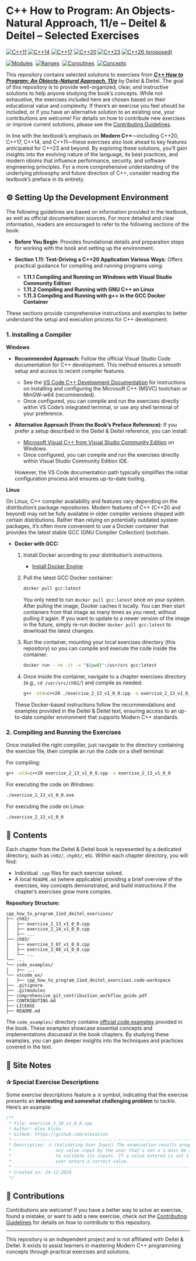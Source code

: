# C++ How to Program: An Objects-Natural Approach, 11/e – Deitel & Deitel – Selected Exercises

[![C++11](https://img.shields.io/badge/C++-11-blue.svg)](https://en.cppreference.com/w/cpp/language/history#C.2B.2B11_period)
[![C++14](https://img.shields.io/badge/C++-14-blue.svg)](https://en.cppreference.com/w/cpp/language/history#C.2B.2B14_period)
[![C++17](https://img.shields.io/badge/C++-17-blue.svg)](https://en.cppreference.com/w/cpp/language/history#C.2B.2B17_period)
[![C++20](https://img.shields.io/badge/C++-20-blue.svg)](https://en.cppreference.com/w/cpp/language/history#C.2B.2B20_period)
[![C++23](https://img.shields.io/badge/C++-23-informational.svg)](https://en.cppreference.com/w/cpp/23)
[![C++26 (proposed)](https://img.shields.io/badge/C++-26%20(proposed)-lightgrey.svg)](https://isocpp.org/std/status)

[![Modules](https://img.shields.io/badge/Feature-Modules-blue.svg)](https://en.cppreference.com/w/cpp/language/modules)&nbsp;
[![Ranges](https://img.shields.io/badge/Feature-Ranges-green.svg)](https://en.cppreference.com/w/cpp/ranges)&nbsp;
[![Coroutines](https://img.shields.io/badge/Feature-Coroutines-brightgreen.svg)](https://en.cppreference.com/w/cpp/language/coroutines)&nbsp;
[![Concepts](https://img.shields.io/badge/Feature-Concepts-yellow.svg)](https://en.cppreference.com/w/cpp/language/constraints)

This repository contains selected solutions to exercises from [**_C++ How to Program: An Objects-Natural Approach, 11/e_**](https://deitel.com/c-plus-plus-how-to-program-an-objects-natural-approach-11-e/) by Deitel & Deitel. The goal of this repository is to provide well-organized, clear, and instructive solutions to help anyone studying the book’s concepts. While not exhaustive, the exercises included here are chosen based on their educational value and complexity. If there’s an exercise you feel should be included, or if you have an alternative solution to an existing one, your contributions are welcome! For details on how to contribute new exercises or improve current solutions, please see the [Contributing Guidelines](CONTRIBUTING.md).

In line with the textbook’s emphasis on **Modern C++**—including C++20, C++17, C++14, and C++11—these exercises also look ahead to key features anticipated for C++23 and beyond. By exploring these solutions, you’ll gain insights into the evolving nature of the language, its best practices, and modern idioms that influence performance, security, and software engineering principles. For a more comprehensive understanding of the underlying philosophy and future direction of C++, consider reading the textbook’s preface in its entirety.

## ⚙️ Setting Up the Development Environment

The following guidelines are based on information provided in the textbook, as well as official documentation sources. For more detailed and clear information, readers are encouraged to refer to the following sections of the book:

- **Before You Begin**: Provides foundational details and preparation steps for working with the book and setting up the environment.
- **Section 1.11: Test-Driving a C++20 Application Various Ways**: Offers practical guidance for compiling and running programs using:

  - **1.11.1 Compiling and Running on Windows with Visual Studio Community Edition**
  - **1.11.2 Compiling and Running with GNU C++ on Linux**
  - **1.11.3 Compiling and Running with g++ in the GCC Docker Container**

These sections provide comprehensive instructions and examples to better understand the setup and execution process for C++ development.

### 1. Installing a Compiler

**Windows**  

- **Recommended Approach:** Follow the official Visual Studio Code documentation for C++ development. This method ensures a smooth setup and access to recent compiler features.  
   - See the [VS Code C++ Development Documentation](https://code.visualstudio.com/docs/languages/cpp) for instructions on installing and configuring the Microsoft C++ (MSVC) toolchain or MinGW-w64 (recommended).  
   - Once configured, you can compile and run the exercises directly within VS Code’s integrated terminal, or use any shell terminal of your preference.

- **Alternative Approach (From the Book’s Preface Reference):** If you prefer a setup described in the Deitel & Deitel reference, you can install:
   - [Microsoft Visual C++ from Visual Studio Community Edition](https://visualstudio.microsoft.com/vs/community/) on Windows.
   - Once configured, you can compile and run the exercises directly within Visual Studio Community Edition IDE.
   
   However, the VS Code documentation path typically simplifies the initial configuration process and ensures up-to-date tooling.

**Linux**  

On Linux, C++ compiler availability and features vary depending on the distribution’s package repositories. Modern features of C++ (C++20 and beyond) may not be fully available in older compiler versions shipped with certain distributions. Rather than relying on potentially outdated system packages, it’s often more convenient to use a Docker container that provides the latest stable GCC (GNU Compiler Collection) toolchain.

- **Docker with GCC:**  
  1. Install Docker according to your distribution’s instructions.  
     - [Install Docker Engine](https://docs.docker.com/engine/install/)
       
  2. Pull the latest GCC Docker container:  
     ```bash
     docker pull gcc:latest
     ```
     You only need to run `docker pull gcc:latest` once on your system. After pulling the image, Docker caches it locally. You can then start containers from that image as many times as you need, without pulling it again. If you want to update to a newer version of the image in the future, simply re-run docker `docker pull gcc:latest` to download the latest changes.

  3. Run the container, mounting your local exercises directory (this repository) so you can compile and execute the code inside the container:
     ```bash
     docker run --rm -it -v "$(pwd)":/usr/src gcc:latest
     ```
  4. Once inside the container, navigate to a chapter exercises directory (e.g., `cd /usr/src/ch02/`) and compile as needed:
     ```bash
     g++ -std=c++20 ./exercise_2_13_v1_0_0.cpp -o exercise_2_13_v1_0_0 
     ```
     
  These Docker-based instructions follow the recommendations and examples provided in the Deitel & Deitel text, ensuring access to an up-to-date compiler environment that supports Modern C++ standards.

### 2. Compiling and Running the Exercises

Once installed the right compiller, just navigate to the directory containing the exercise file, then compile an run the code on a shell terminal:

For compiling:
```bash
g++ -std=c++20 exercise_2_13_v1_0_0.cpp -o exercise_2_13_v1_0_0 
```

For executing the code on Windows:
```bash
./exercise_2_13_v1_0_0.exe
```

For executing the code on Linux:
```bash
./exercise_2_13_v1_0_0
```

## 📝 Contents

Each chapter from the Deitel & Deitel book is represented by a dedicated directory, such as `ch02/`, `chp03/`, etc. Within each chapter directory, you will find:
  - Individual `.cpp` files for each exercise solved.
  - A local `README.md` (where applicable) providing a brief overview of the exercises, key concepts demonstrated, and build instructions if the chapter’s exercises grow more complex.

**Repository Structure:**
```plaintext
cpp_how_to_program_11ed_deitel_exercises/
├── ch02/
│   ├── exercise_2_13_v1_0_0.cpp
│   ├── exercise_2_14_v1_0_0.cpp
│   ├── ...
├── ch03/
│   ├── exercise_3_07_v1_0_0.cpp
│   ├── exercise_3_08_v1_0_0.cpp
│   └── ...
└── ...
└── code_examples/
│   ├── ...
└── vscode_ws/
│   ├── cpp_how_to_program_11ed_deitel_exercises.code-workspace
├── .gitignore
├── .gitmodules
├── comprehensive_git_contribuition_workflow_guide.pdf
├── CONTRIBUTING.md
├── LICENSE
├── README.md
```

The `code_examples/` directory contains [official code examples](https://github.com/pdeitel/CPlusPlusHowToProgram11e) provided in the book. These examples showcase essential concepts and implementations discussed in the book chapters. By studying these examples, you can gain deeper insights into the techniques and practices covered in the text.

## 📝 Site Notes

### ✰ Special Exercise Descriptions
Some exercise descriptions feature a ✰ symbol, indicating that the exercise presents an **interesting and somewhat challenging problem** to tackle. Here’s an example:

```cpp
/**
 * File: exercise_3_10_v1_0_0.cpp
 * Author: Alex Alcón
 * GitHub: https://github.com/alexalcon 
 * -------------------------------------------------------------------------------------------------
 * Description: ✰ (Validating User Input) The examination results program of Fig. 3.3 assumes that
 *                 any value input by the user that’s not a 1 must be a 2. Modify the application 
 *                 to validate its inputs. If a value entered is not 1 or 2, keep looping until the 
 *                 user enters a correct value.
 * -------------------------------------------------------------------------------------------------
 * Created on: 24-12-2024
 */
```

## 🤝 Contributions

Contributions are welcome! If you have a better way to solve an exercise, found a mistake, or want to add a new exercise, check out the [Contributing Guidelines](CONTRIBUTING.md) for details on how to contribute to this repository.

---

This repository is an independent project and is not affiliated with Deitel & Deitel. It exists to assist learners in mastering Modern C++ programming concepts through practical exercises and solutions.